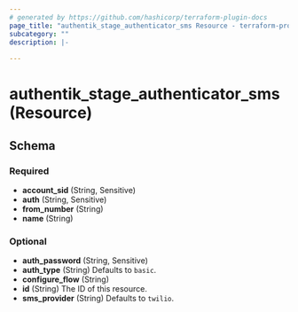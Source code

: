 ```yaml
---
# generated by https://github.com/hashicorp/terraform-plugin-docs
page_title: "authentik_stage_authenticator_sms Resource - terraform-provider-authentik"
subcategory: ""
description: |-
  
---
```


# authentik_stage_authenticator_sms (Resource)





<!-- schema generated by tfplugindocs -->
## Schema

### Required

- **account_sid** (String, Sensitive)
- **auth** (String, Sensitive)
- **from_number** (String)
- **name** (String)

### Optional

- **auth_password** (String, Sensitive)
- **auth_type** (String) Defaults to `basic`.
- **configure_flow** (String)
- **id** (String) The ID of this resource.
- **sms_provider** (String) Defaults to `twilio`.


